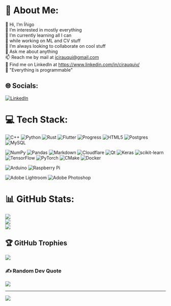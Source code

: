 # 💫 About Me:
👋 Hi, I’m Íñigo<br>👀 I’m interested in mostly everything<br>🌱 I’m currently learning all I can<br>🔭 while working on ML and CV stuff<br>👯 I’m always looking to collaborate on cool stuff<br>💬 Ask me about anything<br>📫 Reach me by mail at icirauqui@gmail.com<br>:link: Find me on LinkedIn at https://www.linkedin.com/in/cirauquiv/<br>:speech_balloon: "Everything is programmable"<br>


## 🌐 Socials:
[![LinkedIn](https://img.shields.io/badge/LinkedIn-%230077B5.svg?logo=linkedin&logoColor=white)](https://linkedin.com/in/cirauquiv) 

# 💻 Tech Stack:
![C++](https://img.shields.io/badge/c++-%2300599C.svg?style=flat&logo=c%2B%2B&logoColor=white) 
![Python](https://img.shields.io/badge/python-3670A0?style=flat&logo=python&logoColor=ffdd54) 
![Rust](https://img.shields.io/badge/rust-%23000000.svg?style=flat&logo=rust&logoColor=white)
![Flutter](https://img.shields.io/badge/flutter-%23DDDDDD.svg?style=flat&logo=flutter&logoColor=blue)
![Progress](https://img.shields.io/badge/-Progress-brightgreen.svg?style=flat&logo=progress&logoColor=white)
![HTML5](https://img.shields.io/badge/html5-%23E34F26.svg?style=flat&logo=html5&logoColor=white)
![Postgres](https://img.shields.io/badge/postgres-%23316192.svg?style=flat&logo=postgresql&logoColor=white) 
![MySQL](https://img.shields.io/badge/mysql-%2300f.svg?style=flat&logo=mysql&logoColor=white)

![NumPy](https://img.shields.io/badge/numpy-%23013243.svg?style=flat&logo=numpy&logoColor=white) 
![Pandas](https://img.shields.io/badge/pandas-%23150458.svg?style=flat&logo=pandas&logoColor=white) 
![Markdown](https://img.shields.io/badge/markdown-%23000000.svg?style=flat&logo=markdown&logoColor=white) 
![Cloudflare](https://img.shields.io/badge/Cloudflare-F38020?style=flat&logo=Cloudflare&logoColor=white) 
![Qt](https://img.shields.io/badge/Qt-%23217346.svg?style=flat&logo=Qt&logoColor=white) 
![Keras](https://img.shields.io/badge/Keras-%23D00000.svg?style=flat&logo=Keras&logoColor=white) 
![scikit-learn](https://img.shields.io/badge/scikit--learn-%23F7931E.svg?style=flat&logo=scikit-learn&logoColor=white) 
![TensorFlow](https://img.shields.io/badge/TensorFlow-%23FF6F00.svg?style=flat&logo=TensorFlow&logoColor=white) 
![PyTorch](https://img.shields.io/badge/PyTorch-%23EE4C2C.svg?style=flat&logo=PyTorch&logoColor=white) 
![CMake](https://img.shields.io/badge/CMake-%23008FBA.svg?style=flat&logo=cmake&logoColor=white) 
![Docker](https://img.shields.io/badge/docker-%230db7ed.svg?style=flat&logo=docker&logoColor=white) 

![Arduino](https://img.shields.io/badge/-Arduino-00979D?style=flat&logo=Arduino&logoColor=white) 
![Raspberry Pi](https://img.shields.io/badge/-RaspberryPi-C51A4A?style=flat&logo=Raspberry-Pi)

![Adobe Lightroom](https://img.shields.io/badge/Adobe%20Lightroom-31A8FF.svg?style=flat&logo=Adobe%20Lightroom&logoColor=white) 
![Adobe Photoshop](https://img.shields.io/badge/adobephotoshop-%2331A8FF.svg?style=flat&logo=adobephotoshop&logoColor=white)

# 📊 GitHub Stats:
![](https://github-readme-stats.vercel.app/api?username=icirauqui&theme=default&hide_border=false&include_all_commits=true&count_private=true)<br/>
![](https://github-readme-streak-stats.herokuapp.com/?user=icirauqui&theme=default&hide_border=false)<br/>
![](https://github-readme-stats.vercel.app/api/top-langs/?username=icirauqui&theme=default&hide_border=false&include_all_commits=true&count_private=true&layout=compact)

## 🏆 GitHub Trophies
![](https://github-profile-trophy.vercel.app/?username=icirauqui&theme=onestar&no-frame=true&no-bg=true&margin-w=4)

### ✍️ Random Dev Quote
![](https://quotes-github-readme.vercel.app/api?type=vetical&theme=radical)

---
[![](https://visitcount.itsvg.in/api?id=icirauqui&icon=0&color=0)](https://visitcount.itsvg.in)

<!-- Proudly created with GPRM ( https://gprm.itsvg.in ) -->




<!---

- 👋 Hi, I’m @icirauqui
- 👀 I’m interested in everything
- 🌱 I’m currently learning all I can
- 💞️ I’m looking to collaborate on cool stuff
- 📫 Reach me by mail at icirauqui@gmail.com
- :link: Find me in LinkedIn at https://www.linkedin.com/in/cirauquiv/
--->



<!---
icirauqui/icirauqui is a ✨ special ✨ repository because its `README.md` (this file) appears on your GitHub profile.
You can click the Preview link to take a look at your changes.
--->
